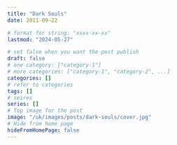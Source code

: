 ```yaml
---
title: "Dark Souls"
date: 2011-09-22

# format for string: "xxxx-xx-xx"
lastmod: "2024-05-27"

# set false when you want the post publish
draft: false
# one category: ["category-1"]
# more categories: ["category-1", "category-2", ...]
categories: []
# refer to categories
tags: []
# seires
series: []
# Top image for the post
image: "/uk/images/posts/dark-souls/cover.jpg"
# Hide from home page
hideFromHomePage: false
---
```


<!--more-->